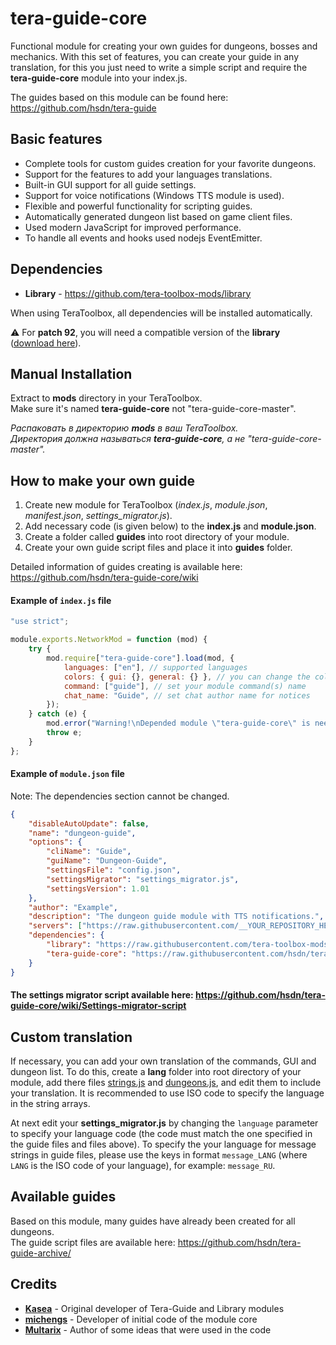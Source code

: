# tera-guide-core

Functional module for creating your own guides for dungeons, bosses and mechanics. With this set of features, you can create your guide in any translation, for this you just need to write a simple script and require the **tera-guide-core** module into your index.js.

The guides based on this module can be found here: https://github.com/hsdn/tera-guide

## Basic features

* Complete tools for custom guides creation for your favorite dungeons.
* Support for the features to add your languages translations.
* Built-in GUI support for all guide settings.
* Support for voice notifications (Windows TTS module is used).
* Flexible and powerful functionality for scripting guides.
* Automatically generated dungeon list based on game client files.
* Used modern JavaScript for improved performance.
* To handle all events and hooks used nodejs EventEmitter.

## Dependencies

* **Library** - https://github.com/tera-toolbox-mods/library

When using TeraToolbox, all dependencies will be installed automatically.

:warning: For **patch 92**, you will need a compatible version of the **library** ([download here](https://git.dev.hsdn.org/tera-v92/library/archive/master.zip)).

## Manual Installation

Extract to **mods** directory in your TeraToolbox.   
Make sure it's named **tera-guide-core** not "tera-guide-core-master".

_Распаковать в директорию **mods** в ваш TeraToolbox.   
Директория должна называться **tera-guide-core**, а не "tera-guide-core-master"._

## How to make your own guide

1. Create new module for TeraToolbox (_index.js_, _module.json_, _manifest.json_, _settings\_migrator.js_).
2. Add necessary code (is given below) to the **index.js** and **module.json**.
3. Create a folder called **guides** into root directory of your module.
4. Create your own guide script files and place it into **guides** folder.

Detailed information of guides creating is available here: https://github.com/hsdn/tera-guide-core/wiki

#### Example of `index.js` file
```js
"use strict";

module.exports.NetworkMod = function (mod) {
	try {
		mod.require["tera-guide-core"].load(mod, {
			languages: ["en"], // supported languages
			colors: { gui: {}, general: {} }, // you can change the color settings here
			command: ["guide"], // set your module command(s) name
			chat_name: "Guide", // set chat author name for notices
		});
	} catch (e) {
		mod.error("Warning!\nDepended module \"tera-guide-core\" is needed, but not installed!");
		throw e;
	}
};
```

#### Example of `module.json` file
Note: The dependencies section cannot be changed.
```json
{
    "disableAutoUpdate": false,
    "name": "dungeon-guide",
    "options": {
        "cliName": "Guide",
        "guiName": "Dungeon-Guide",
        "settingsFile": "config.json",
        "settingsMigrator": "settings_migrator.js",
        "settingsVersion": 1.01
    },
    "author": "Example",
    "description": "The dungeon guide module with TTS notifications.",
    "servers": ["https://raw.githubusercontent.com/__YOUR_REPOSITORY_HERE__/master/"],
    "dependencies": {
        "library": "https://raw.githubusercontent.com/tera-toolbox-mods/library/master/module.json",
        "tera-guide-core": "https://raw.githubusercontent.com/hsdn/tera-guide-core/master/module.json"
    }
}
```

#### The settings migrator script available here: https://github.com/hsdn/tera-guide-core/wiki/Settings-migrator-script

## Custom translation

If necessary, you can add your own translation of the commands, GUI and dungeon list. To do this, create a **lang** folder into root directory of your module, add there files [strings.js](https://raw.githubusercontent.com/hsdn/tera-guide-core/master/lib/lang/strings.js) and [dungeons.js](https://raw.githubusercontent.com/hsdn/tera-guide-core/master/lib/lang/dungeons.js), and edit them to include your translation. It is recommended to use ISO code to specify the language in the string arrays.

At next edit your **settings_migrator.js** by changing the `language` parameter to specify your language code (the code must match the one specified in the guide files and files above). To specify the your language for message strings in guide files, please use the keys in format `message_LANG` (where `LANG` is the ISO code of your language), for example: `message_RU`.

## Available guides

Based on this module, many guides have already been created for all dungeons.   
The guide script files are available here: https://github.com/hsdn/tera-guide-archive/

## Credits
- **[Kasea](https://github.com/Kaseaa)** - Original developer of Tera-Guide and Library modules
- **[michengs](https://github.com/michengs)** - Developer of initial code of the module core
- **[Multarix](https://github.com/Multarix)** - Author of some ideas that were used in the code
